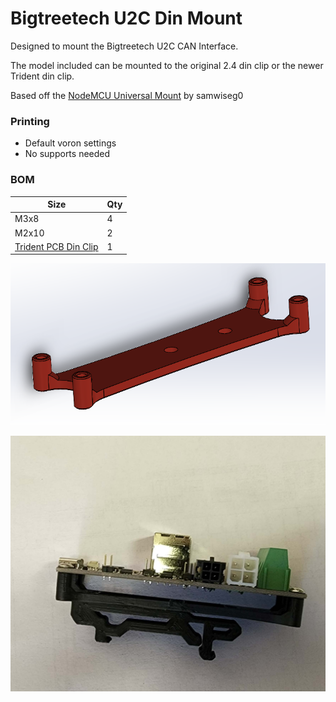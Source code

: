 # Bigtreetech U2C Din Mount
Designed to mount the Bigtreetech U2C CAN Interface.

The model included can be mounted to the original 2.4 din clip or the newer Trident din clip.

Based off the [NodeMCU Universal Mount](https://github.com/VoronDesign/VoronUsers/tree/master/printer_mods/samwiseg0/esp8266_nodemcu_din_mount) by samwiseg0 

### Printing
  * Default voron settings
  * No supports needed

### BOM

Size | Qty
--- | ---
M3x8 | 4
M2x10 | 2
[Trident PCB Din Clip](https://github.com/VoronDesign/Voron-Trident/blob/f871f117cdf2a3b3881c3bc176f0a8eb04e42057/STLs/ElectronicsBay/pcb_din_clip_v2_x5.stl) | 1

![Top Corner Cable Hides](Images/U2C_Mounting.png)

![Top Corner Cable Hides](Images/U2C_Mounted.jpg)


